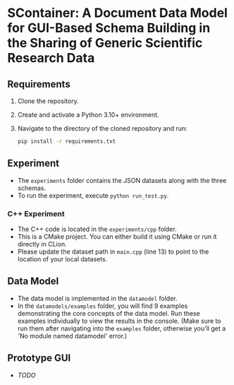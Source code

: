 # SContainer: A Document Data Model for GUI-Based Schema Building in the Sharing of Generic Scientific Research Data

## Requirements

1. Clone the repository.
2. Create and activate a Python 3.10+ environment.
3. Navigate to the directory of the cloned repository and run:

   ```bash
   pip install -r requirements.txt
   ```

## Experiment

- The `experiments` folder contains the JSON datasets along with the three schemas.
- To run the experiment, execute `python run_test.py`.

### C++ Experiment

- The C++ code is located in the `experiments/cpp` folder.
- This is a CMake project. You can either build it using CMake or run it directly in CLion.
- Please update the dataset path in `main.cpp` (line 13) to point to the location of your local datasets.

## Data Model

- The data model is implemented in the `datamodel` folder.
- In the `datamodels/examples` folder, you will find 9 examples demonstrating the core concepts of the data model. Run these examples individually to view the results in the console.
(Make sure to run them after navigating into the `examples` folder, otherwise you'll get a 'No module named datamodel' error.)

## Prototype GUI

- *TODO*